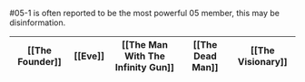 #05-1 is often reported to be the most powerful 05 member, this may be disinformation.

| [[The Founder]] | [[Eve]] | [[The Man With The Infinity Gun]] | [[The Dead Man]] | [[The Visionary]] |
| --------------- | ------- | --------------------------------- | ---------------- | ----------------- |


